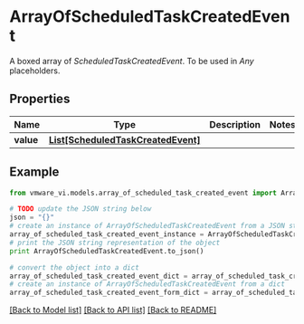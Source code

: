 # ArrayOfScheduledTaskCreatedEvent

A boxed array of *ScheduledTaskCreatedEvent*. To be used in *Any* placeholders. 

## Properties
Name | Type | Description | Notes
------------ | ------------- | ------------- | -------------
**value** | [**List[ScheduledTaskCreatedEvent]**](ScheduledTaskCreatedEvent.md) |  | 

## Example

```python
from vmware_vi.models.array_of_scheduled_task_created_event import ArrayOfScheduledTaskCreatedEvent

# TODO update the JSON string below
json = "{}"
# create an instance of ArrayOfScheduledTaskCreatedEvent from a JSON string
array_of_scheduled_task_created_event_instance = ArrayOfScheduledTaskCreatedEvent.from_json(json)
# print the JSON string representation of the object
print ArrayOfScheduledTaskCreatedEvent.to_json()

# convert the object into a dict
array_of_scheduled_task_created_event_dict = array_of_scheduled_task_created_event_instance.to_dict()
# create an instance of ArrayOfScheduledTaskCreatedEvent from a dict
array_of_scheduled_task_created_event_form_dict = array_of_scheduled_task_created_event.from_dict(array_of_scheduled_task_created_event_dict)
```
[[Back to Model list]](../README.md#documentation-for-models) [[Back to API list]](../README.md#documentation-for-api-endpoints) [[Back to README]](../README.md)


